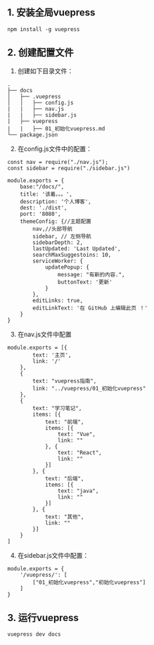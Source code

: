 ## 1. 安装全局vuepress
	npm install -g vuepress
## 2. 创建配置文件

1. 创建如下目录文件：

```
.
├── docs
│   ├── .vuepress 
│   │   ├── config.js
|   |   ├── nav.js
|   |   ├── sidebar.js
|	├── vuepress
|   |   ├── 01_初始化vuepress.md
└── package.json
```

2. 在config.js文件中的配置：


```
const nav = require("./nav.js");
const sidebar = require("./sidebar.js")

module.exports = {
	base:"/docs/",
	title: '该着。。。',
	description: '个人博客',
	dest: './dist',
	port: '8080',
	themeConfig: {//主题配置
		nav,//头部导航
		sidebar, // 左侧导航
		sidebarDepth: 2,
		lastUpdated: 'Last Updated',
		searchMaxSuggestoins: 10,
		serviceWorker: {
			updatePopup: {
				message: "有新的内容.",
				buttonText: '更新'
			}
		},
		editLinks: true,
		editLinkText: '在 GitHub 上编辑此页 ！'
	}
}
```

3. 在nav.js文件中配置

```
module.exports = [{
		text: '主页',
		link: '/'
	},
	{
		text: "vuepress指南",
		link: "../vuepress/01_初始化vuepress"
	},
	{
		text: "学习笔记",
		items: [{
			text: "前端",
			items: [{
				text: "Vue",
				link: ""
			}, {
				text: "React",
				link: ""
			}]
		}, {
			text: "后端",
			items: [{
				text: "java",
				link: ""
			}]
		}, {
			text: "其他",
			link: ""
		}]
	}
]
```

4. 在sidebar.js文件中配置：

```
module.exports = {
	'/vuepress/': [
		["01_初始化vuepress","初始化vuepress"]
	]
}
```
## 3. 运行vuepress

```
vuepress dev docs
```


